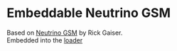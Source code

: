 # Embeddable Neutrino GSM

Based on [Neutrino GSM](https://github.com/rickgaiser/neutrino) by Rick Gaiser.  
Embedded into the [loader](../loader/)